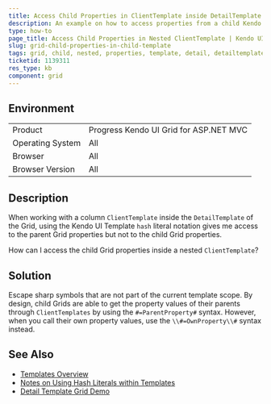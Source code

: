 ```yaml
---
title: Access Child Properties in ClientTemplate inside DetailTemplate of Grid
description: An example on how to access properties from a child Kendo UI Grid in the template of a child Grid.
type: how-to
page_title: Access Child Properties in Nested ClientTemplate | Kendo UI Grid for ASP.NET MVC
slug: grid-child-properties-in-child-template
tags: grid, child, nested, properties, template, detail, detailtemplate, clienttemplate
ticketid: 1139311
res_type: kb
component: grid
---
```


## Environment

<table>
 <tr>
  <td>Product</td>
  <td>Progress Kendo UI Grid for ASP.NET MVC</td>
 </tr>
 <tr>
  <td>Operating System</td>
  <td>All</td>
 </tr>
 <tr>
  <td>Browser</td>
  <td>All</td>
 </tr>
 <tr>
  <td>Browser Version</td>
  <td>All</td>
 </tr>
</table>

## Description

When working with a column `ClientTemplate` inside the `DetailTemplate` of the Grid, using the Kendo UI Template `hash` literal notation gives me access to the parent Grid properties but not to the child Grid properties.

How can I access the child Grid properties inside a nested `ClientTemplate`?

## Solution

Escape sharp symbols that are not part of the current template scope. By design, child Grids are able to get the property values of their parents through `ClientTemplates` by using the `#=ParentProperty#` syntax. However, when you call their own property values, use the `\\#=OwnProperty\\#` syntax instead.

## See Also

* [Templates Overview](https://docs.telerik.com/kendo-ui/framework/templates/overview#templates-overview)
* [Notes on Using Hash Literals within Templates](https://docs.telerik.com/kendo-ui/framework/templates/overview#hash-literals)
* [Detail Template Grid Demo](https://demos.telerik.com/aspnet-mvc/grid/detailtemplate)

